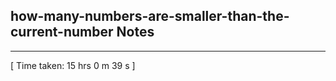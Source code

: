 <h2>how-many-numbers-are-smaller-than-the-current-number Notes</h2><hr>[ Time taken: 15 hrs 0 m 39 s ]